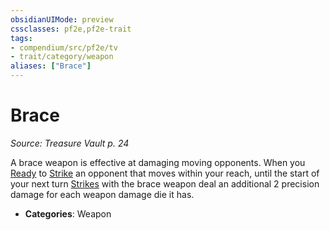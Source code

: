 ```yaml
---
obsidianUIMode: preview
cssclasses: pf2e,pf2e-trait
tags:
- compendium/src/pf2e/tv
- trait/category/weapon
aliases: ["Brace"]
---
```

# Brace  
*Source: Treasure Vault p. 24*  

A brace weapon is effective at damaging moving opponents. When you [Ready](rules/actions/ready.md) to [Strike](rules/actions/strike.md) an opponent that moves within your reach, until the start of your next turn [Strikes](rules/actions/strike.md) with the brace weapon deal an additional 2 precision damage for each weapon damage die it has.

- **Categories**: Weapon